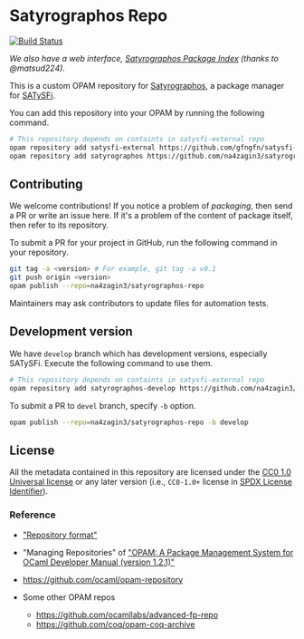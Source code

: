 # Satyrographos Repo

[![Build Status](https://github.com/na4zagin3/satyrographos-repo/workflows/CI/badge.svg?branch=master)](https://github.com/na4zagin3/satyrographos-repo/actions?query=workflow%3ACI)

*We also have a web interface, [Satyrographos Package Index](https://satyrographos-packages.netlify.app/) (thanks to @matsud224).*

This is a custom OPAM repository for [Satyrographos], a package manager for [SATySFi].

You can add this repository into your OPAM by running the following command.

```sh
# This repository depends on containts in satysfi-external repo
opam repository add satysfi-external https://github.com/gfngfn/satysfi-external-repo.git
opam repository add satyrographos https://github.com/na4zagin3/satyrographos-repo.git
```

## Contributing

We welcome contributions! If you notice a problem of *packaging*, then send a PR or write an issue here. If it's a problem of the content of package itself, then refer to its repository.

To submit a PR for your project in GitHub, run the following command in your repository.

```sh
git tag -a <version> # For example, git tag -a v0.1
git push origin <version>
opam publish --repo=na4zagin3/satyrographos-repo
```

Maintainers may ask contributors to update files for automation tests.

## Development version

We have `develop` branch which has development versions, especially SATySFi.
Execute the following command to use them.

```sh
# This repository depends on containts in satysfi-external repo
opam repository add satyrographos-develop https://github.com/na4zagin3/satyrographos-repo.git#develop
```

To submit a PR to `devel` branch, specify `-b` option.

```sh
opam publish --repo=na4zagin3/satyrographos-repo -b develop
```

## License

All the metadata contained in this repository are licensed under the [CC0 1.0 Universal license](https://creativecommons.org/publicdomain/zero/1.0/) or any later version (i.e., `CC0-1.0+` license in [SPDX License Identifier](https://spdx.org/licenses/)).

### Reference

* ["Repository format"](https://opam.ocaml.org/doc/Manual.html#Repository-format)
* "Managing Repositories" of ["OPAM: A Package Management System for OCaml Developer Manual (version 1.2.1)"](http://opam.ocaml.org/doc/manual/dev-manual.html)
* https://github.com/ocaml/opam-repository
* Some other OPAM repos
    * https://github.com/ocamllabs/advanced-fp-repo
    * https://github.com/coq/opam-coq-archive


  [SATySFi]: https://github.com/gfngfn/SATySFi
  [Satyrographos]: https://github.com/na4zagin3/satyrographos
